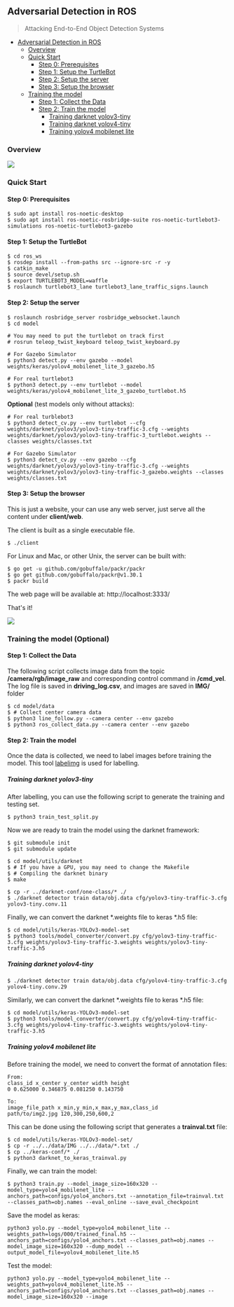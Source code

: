 ## Adversarial Detection in ROS

> Attacking End-to-End Object Detection Systems

- [Adversarial Detection in ROS](#adversarial-detection-in-ros)
  * [Overview](#overview)
  * [Quick Start](#quick-start)
    + [Step 0: Prerequisites](#step-0--prerequisites)
    + [Step 1: Setup  the TurtleBot](#step-1--setup--the-turtlebot)
    + [Step 2: Setup the server](#step-2--setup-the-server)
    + [Step 3: Setup the browser](#step-3--setup-the-browser)
  * [Training the model](#training-the-model)
    + [Step 1: Collect the Data](#step-1--collect-the-data)
    + [Step 2: Train the model](#step-2--train-the-model)
      - [Training darknet yolov3-tiny](#training-darknet-yolov3-tiny)
      - [Training darknet yolov4-tiny](#training-darknet-yolov4-tiny)
      - [Training yolov4 mobilenet lite](#training-yolov4-mobilenet-lite)

### Overview

![](doc/adversarial-ros-detection.gif)



### Quick Start

#### Step 0: Prerequisites

```
$ sudo apt install ros-noetic-desktop
$ sudo apt install ros-noetic-rosbridge-suite ros-noetic-turtlebot3-simulations ros-noetic-turtlebot3-gazebo
```

#### Step 1: Setup  the TurtleBot

```
$ cd ros_ws
$ rosdep install --from-paths src --ignore-src -r -y
$ catkin_make
$ source devel/setup.sh
$ export TURTLEBOT3_MODEL=waffle
$ roslaunch turtlebot3_lane turtlebot3_lane_traffic_signs.launch
```

#### Step 2: Setup the server

```
$ roslaunch rosbridge_server rosbridge_websocket.launch
$ cd model

# You may need to put the turtlebot on track first
# rosrun teleop_twist_keyboard teleop_twist_keyboard.py

# For Gazebo Simulator
$ python3 detect.py --env gazebo --model weights/keras/yolov4_mobilenet_lite_3_gazebo.h5

# For real turtlebot3
$ python3 detect.py --env turtlebot --model weights/keras/yolov4_mobilenet_lite_3_gazebo_turtlebot.h5
```

**Optional** (test models only without attacks):

```
# For real turblebot3
$ python3 detect_cv.py --env turtlebot --cfg weights/darknet/yolov3/yolov3-tiny-traffic-3.cfg --weights weights/darknet/yolov3/yolov3-tiny-traffic-3_turtlebot.weights --classes weights/classes.txt

# For Gazebo Simulator
$ python3 detect_cv.py --env gazebo --cfg weights/darknet/yolov3/yolov3-tiny-traffic-3.cfg --weights weights/darknet/yolov3/yolov3-tiny-traffic-3_gazebo.weights --classes weights/classes.txt
```



#### Step 3: Setup the browser

This is just a website, your can use any web server, just serve all the content under **client/web**.

The client is built as a single executable file.

```
$ ./client
```

For Linux and Mac, or other Unix, the server can be built with:

```
$ go get -u github.com/gobuffalo/packr/packr
$ go get github.com/gobuffalo/packr@v1.30.1
$ packr build
```

The web page will be available at: http://localhost:3333/

That's it!

![](doc/adversarial-ros-detection.png)

### Training the model (Optional)

#### Step 1: Collect the Data

The following script collects image data from the topic **/camera/rgb/image_raw** and corresponding control command in **/cmd_vel**. The log file is saved  in **driving_log.csv**, and images are saved in **IMG/** folder

```
$ cd model/data
$ # Collect center camera data
$ python3 line_follow.py --camera center --env gazebo
$ python3 ros_collect_data.py --camera center --env gazebo
```

#### Step 2: Train the model

Once the data is collected, we need to label images before training the model. This tool [labelimg](https://github.com/tzutalin/labelImg) is used for labelling.

##### Training darknet yolov3-tiny

After labelling, you can use the following script to generate the training and testing set.

```
$ python3 train_test_split.py
```

Now we are ready to train the model using the darknet framework:

```
$ git submodule init
$ git submodule update

$ cd model/utils/darknet
$ # If you have a GPU, you may need to change the Makefile
$ # Compiling the darknet binary
$ make

$ cp -r ../darknet-conf/one-class/* ./
$ ./darknet detector train data/obj.data cfg/yolov3-tiny-traffic-3.cfg yolov3-tiny.conv.11
```

Finally, we can convert the darknet *.weights file to keras *.h5 file:

```
$ cd model/utils/keras-YOLOv3-model-set
$ python3 tools/model_converter/convert.py cfg/yolov3-tiny-traffic-3.cfg weights/yolov3-tiny-traffic-3.weights weights/yolov3-tiny-traffic-3.h5
```

##### Training darknet yolov4-tiny

```
$ ./darknet detector train data/obj.data cfg/yolov4-tiny-traffic-3.cfg yolov4-tiny.conv.29
```

Similarly, we can convert the darknet *.weights file to keras *.h5 file:

```
$ cd model/utils/keras-YOLOv3-model-set
$ python3 tools/model_converter/convert.py cfg/yolov4-tiny-traffic-3.cfg weights/yolov4-tiny-traffic-3.weights weights/yolov4-tiny-traffic-3.h5
```

##### Training yolov4 mobilenet lite

Before training the model, we need to convert the format of annotation files:

```
From:
class_id x_center y_center width height
0 0.625000 0.346875 0.081250 0.143750

To:
image_file_path x_min,y_min,x_max,y_max,class_id
path/to/img2.jpg 120,300,250,600,2
```

This can be done using the following script that generates a **trainval.txt** file:

```
$ cd model/utils/keras-YOLOv3-model-set/
$ cp -r ../../data/IMG ../../data/*.txt ./
$ cp ../keras-conf/* ./
$ python3 darknet_to_keras_trainval.py
```

Finally, we can train the model:

```
$ python3 train.py --model_image_size=160x320 --model_type=yolo4_mobilenet_lite --anchors_path=configs/yolo4_anchors.txt --annotation_file=trainval.txt --classes_path=obj.names --eval_online --save_eval_checkpoint
```

Save the model as keras:

```
python3 yolo.py --model_type=yolo4_mobilenet_lite --weights_path=logs/000/trained_final.h5 --anchors_path=configs/yolo4_anchors.txt --classes_path=obj.names --model_image_size=160x320 --dump_model --output_model_file=yolov4_mobilenet_lite.h5
```

Test the model:

```
python3 yolo.py --model_type=yolo4_mobilenet_lite --weights_path=yolov4_mobilenet_lite.h5 --anchors_path=configs/yolo4_anchors.txt --classes_path=obj.names --model_image_size=160x320 --image
```

